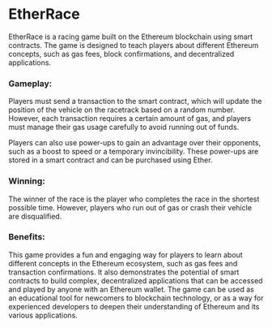 # EtherRace

EtherRace is a racing game built on the Ethereum blockchain using smart contracts. The game is designed to teach players about different Ethereum concepts, such as gas fees, block confirmations, and decentralized applications.

### Gameplay:
Players must send a transaction to the smart contract, which will update the position of the vehicle on the racetrack based on a random number. However, each transaction requires a certain amount of gas, and players must manage their gas usage carefully to avoid running out of funds.

Players can also use power-ups to gain an advantage over their opponents, such as a boost to speed or a temporary invincibility. These power-ups are stored in a smart contract and can be purchased using Ether.

### Winning:
The winner of the race is the player who completes the race in the shortest possible time. However, players who run out of gas or crash their vehicle are disqualified.

### Benefits:
This game provides a fun and engaging way for players to learn about different concepts in the Ethereum ecosystem, such as gas fees and transaction confirmations. It also demonstrates the potential of smart contracts to build complex, decentralized applications that can be accessed and played by anyone with an Ethereum wallet. The game can be used as an educational tool for newcomers to blockchain technology, or as a way for experienced developers to deepen their understanding of Ethereum and its various applications.
```
